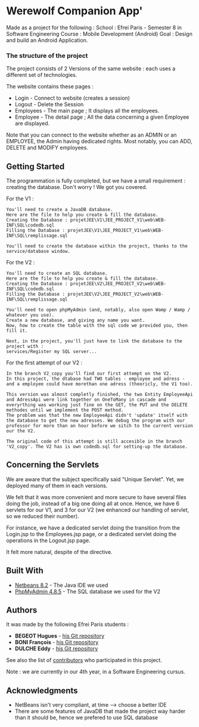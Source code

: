 # Werewolf Companion App'

Made as a project for the following :
School : Efrei Paris - Semester 8 in Software Engineering
Course : Mobile Development (Android)
Goal : Design and build an Android Application.



### The structure of the project
The project consists of 2 Versions of the same website : each uses a different set of technologies.

The website contains these pages :
* Login - Connect to website (creates a session)
* Logout - Delete the Session
* Employees - The main page ; It displays all the employees.
* Employee - The detail page ; All the data concerning a given Employee are displayed.

Note that you can connect to the website whether as an ADMIN or an EMPLOYEE, the Admin having dedicated rights. Most notably, you can ADD, DELETE and MODIFY employees.



## Getting Started
The programmation is fully completed, but we have a small requirement : creating the database.
Don't worry ! We got you covered.

For the V1 :
```
You'll need to create a JavaDB database.
Here are the file to help you create & fill the database.
Creating the Database : projetJEE\V1\JEE_PROJECT_V1\web\WEB-INF\SQL\codedb.sql
Filling the Database : projetJEE\V1\JEE_PROJECT_V1\web\WEB-INF\SQL\remplissage.sql

You'll need to create the database within the project, thanks to the service/database window.
```


For the V2 :
```
You'll need to create an SQL database.
Here are the file to help you create & fill the database.
Creating the Database : projetJEE\V2\JEE_PROJECT_V2\web\WEB-INF\SQL\codedb.sql
Filling the Database : projetJEE\V2\JEE_PROJECT_V2\web\WEB-INF\SQL\remplissage.sql

You'll need to open phpMyAdmin (and, notably, also open Wamp / Wamp / whatever you use).
Create a new database, and giving any name you want.
Now, how to create the table with the sql code we provided you, then fill it.

Next, in the project, you'll just have to link the database to the project with :
services/Register my SQL server...
```


For the first attempt of our V2 :
```
In the branch V2_copy you'll find our first attempt on the V2.
In this project, the dtabase had TWO tables - employee and adress - and a employee could have morethan one adress (theoricly, the V1 too).

This version was almost completly finished, the two Entity EmployeeApi and AdressApi were link together on OneToMany in cascade and everyrthing was working just fine on the GET, the PUT and the DELETE methodes until we implement the POST method.
The problem was that the new EmployeeApi didn't 'update' itself with the database to get the new adresses. We debug the program with our professor for more than an hour before we sitch to the current version our the V2.

The original code of this attempt is still accesible in the branch 'V2_copy'. The V2 has is own codedb.sql for setting-up the database.
```



## Concerning the Servlets
We are aware that the subject specifically said "Unique Servlet".
Yet, we deployed many of them in each versions.

We felt that it was more convenient and more secure to have several files doing the job, instead of a big one doing all at once.
Hence, we have 6 servlets for our V1, and 3 for our V2 (we enhanced our handling of servlet, so we reduced their number).

For instance, we have a dedicated servlet doing the transition from the Login.jsp to the Employees.jsp page,
or a dedicated servlet doing the operations in the Logout.jsp page.


It felt more natural, despite of the directive.



## Built With

* [Netbeans 8.2](https://netbeans.org/downloads/8.2/) - The Java IDE we used
* [PhpMyAdmin 4.8.5](https://https://www.phpmyadmin.net) - The SQL database we used for the V2
  


## Authors

It was made by the following Efrei Paris students :
* **BEGEOT Hugues** - [his Git repository](https://github.com/opsilonn)
* **BONI François** - [his Git repository](https://github.com/scorpionsdu78)
* **DULCHE Eddy** - [his Git repository](https://github.com/DulcheE)

See also the list of [contributors](https://github.com/scorpionsdu78/projetJEE/contributors) who participated in this project.

Note : we are currently in our 4th year, in a Software Engineering cursus.



## Acknowledgments

* NetBeans isn't very compliant, at time --> choose a better IDE
* There are some features of JavaDB that made the project way harder than it should be, hence we prefered to use SQL database
